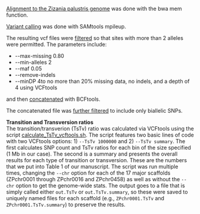 [Alignment to the Zizania palustris genome](run_bwa.sh) was done with the bwa mem function.

[Variant calling](scythe_mpileup.sh) was done with SAMtools mpileup.

The resulting vcf files were [filtered](filter_with_vcftools_incl_non_biallelic_snps.sh) so that sites with more than 2 alleles were permitted. The parameters include:
* --max-missing 0.80
* --min-alleles 2 
* --maf 0.05 
* --remove-indels 
* --minDP 4to no more than 20% missing data, no indels, and a depth of 4 using VCFtools

and then [concatenated](concat_filtered_vcfs.sh) with BCFtools.

The concatenated file was [further filtered](filter_biallelic_only.sh) to include only biallelic SNPs.

**Transition and Transversion ratios**<br>
The transition/transverion (TsTv) ratio was calculated via VCFtools using the script [calculate_TsTv_vcftools.sh](calculate_TsTv_vcftools.sh). The script features two basic lines of code with two VCFtools options: 1) ```--TsTv 1000000``` and 2) ```--TsTv summary```. The first calculates SNP count and TsTv ratios for each bin of the size specified (1 Mb in our case). The second is a summary and presents the overall results for each type of transition or transversion. These are the numbers that we put into Table 1 of our manuscript. The script was run multiple times, changing the ```--chr``` option for each of the 17 major scaffolds (ZPchr0001 through ZPchr0016 and ZPchr0458) as well as without the ```--chr``` option to get the genome-wide stats. The output goes to a file that is simply called either ```out.TsTv``` or ```out.TsTv.summary```, so these were saved to uniquely named files for each scaffold (e.g., ```ZPchr0001.TsTv``` and ```ZPchr0001.TsTv.summary```) to preserve the results.
